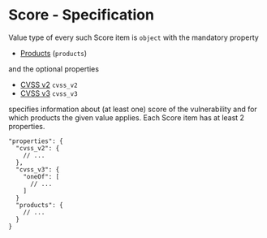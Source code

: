 # Score - Specification

Value type of every such Score item is `object` with the mandatory property

* [Products](score/products-spec.en.md) (`products`)

and the optional properties

* [CVSS v2](score/cvss_v2-spec.en.md) `cvss_v2`
* [CVSS v3](score/cvss_v3-spec.en.md) `cvss_v3`

specifies information about (at least one) score of the vulnerability and for which products the given value applies.
Each Score item has at least 2 properties.

```
"properties": {
  "cvss_v2": {
    // ...
  },
  "cvss_v3": {
    "oneOf": [
      // ...
    ]
  }
  "products": {
    // ...
  }
}
```
